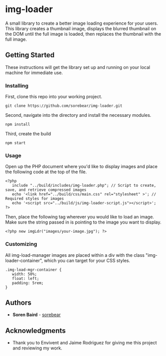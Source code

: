# img-loader
A small library to create a better image loading experience for your users. This library creates a thumbnail image, displays the blurred thumbnail on the DOM until the full image is loaded, then replaces the thumbnail with the full image.

## Getting Started

These instructions will get the library set up and running on your local machine for immediate use.

### Installing

First, clone this repo into your working project. 

```
git clone https://github.com/sorebear/img-loader.git
```

Second, navigate into the directory and install the necessary modules.

```
npm install
```

Third, create the build

```
npm start
```

### Usage

Open up the PHP document where you'd like to display images and place the following code at the top of the file.

```
<?php 
   include "../build/includes/img-loader.php"; // Script to create, save, and retrieve compressed images
   echo '<link href="../build/css/main.css" rel="stylesheet" >'; // Required styles for images
   echo '<script src="../build/js/img-loader-script.js"></script>';
?>
```

Then, place the following tag wherever you would like to load an image. Make sure the string passed in is pointing to the image you want to display.

```
<?php new imgLdr("images/your-image.jpg"); ?>

```

### Customizing

All img-load-manager images are placed within a div with the class "img-loader-container", which you can target for your CSS styles.

```
.img-load-mgr-container {
   width: 50%;
   float: left;
   padding: 5rem;
}

```

## Authors

* **Soren Baird** - [sorebear](https://github.com/sorebear)

## Acknowledgments

* Thank you to Envivent and Jaime Rodriguez for giving me this project and reviewing my work. 
